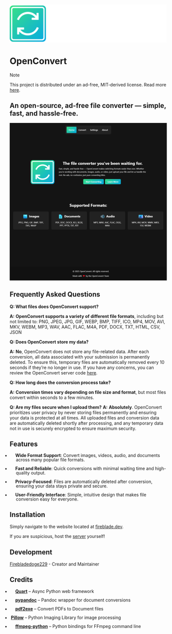 ![OpenConvert](https://github.com/Firebladedoge229/OpenConvert/blob/main/images/OpenConvert.png?raw=true)

# OpenConvert

> [!NOTE]  
> This project is distributed under an ad-free, MIT-derived license. Read more [here](https://github.com/Firebladedoge229/OpenConvert/tree/main?tab=License-1-ov-file).

## An open-source, ad-free file converter — simple, fast, and hassle-free.

![Showcase](https://github.com/Firebladedoge229/OpenConvert/blob/main/images/OpenConvertScrsht.png?raw=true)

## Frequently Asked Questions

**Q: What files does OpenConvert support?**

**A:** **OpenConvert supports a variety of different file formats**, including but not limited to: PNG, JPEG, JPG, GIF, WEBP, BMP, TIFF, ICO, MP4, MOV, AVI, MKV, WEBM, MP3, WAV, AAC, FLAC, M4A, PDF, DOCX, TXT, HTML, CSV, JSON

**Q: Does OpenConvert store my data?**

  **A:** **No**, OpenConvert does not store any file-related data. After each conversion, all data associated with your submission is permanently deleted. To ensure this, temporary files are automatically removed every 10 seconds if they’re no longer in use. If you have any concerns, you can review the OpenConvert server code [here](https://github.com/Firebladedoge229/OpenConvert/blob/main/server.py).

**Q: How long does the conversion process take?**

  **A:** **Conversion times vary depending on file size and format**, but most files convert within seconds to a few minutes.

**Q: Are my files secure when I upload them?**
  **A:** **Absolutely**. OpenConvert prioritizes user privacy by never storing files permanently and ensuring your data is protected at all times. All uploaded files and conversion data are automatically deleted shortly after processing, and any temporary data not in use is securely encrypted to ensure maximum security.

## Features
<div style="padding-left: 20px; line-height: 1;">
  <p style="margin-bottom: 4px; text-indent: -20px;">
    <span style="display: inline-block; width: 1em;">&nbsp;▪&nbsp;</span>
    <strong>Wide Format Support</strong>: Convert images, videos, audio, and documents across many popular file formats.
  </p>
  <p style="margin-bottom: 4px; text-indent: -20px;">
    <span style="display: inline-block; width: 1em;">&nbsp;▪&nbsp;</span>
    <strong>Fast and Reliable</strong>: Quick conversions with minimal waiting time and high-quality output.
  </p>
  <p style="margin-bottom: 4px; text-indent: -20px;">
    <span style="display: inline-block; width: 1em;">&nbsp;▪&nbsp;</span>
    <strong>Privacy-Focused</strong>: Files are automatically deleted after conversion, ensuring your data stays private and secure.
  </p>
  <p style="margin-bottom: 4px; text-indent: -20px;">
    <span style="display: inline-block; width: 1em;">&nbsp;▪&nbsp;</span>
    <strong>User-Friendly Interface</strong>: Simple, intuitive design that makes file conversion easy for everyone.
  </p>
</div>

## Installation

Simply navigate to the website located at [fireblade.dev](https://convert.fireblade.dev/).

If you are suspicious, host the [server](https://github.com/Firebladedoge229/OpenConvert/blob/main/server.py) yourself!

## Development

[Firebladedoge229](https://www.github.com/Firebladedoge229) - Creator and Maintainer

## Credits 

<div style="padding-left: 20px; line-height: 1;">
  <p style="margin-bottom: 4px; text-indent: -20px;">
    <span style="display: inline-block; width: 1em;">&nbsp;▪&nbsp;</span>
    <a href="https://pgjones.gitlab.io/quart/"><strong>Quart</strong></a> – Async Python web framework
  </p>
  <p style="margin-bottom: 4px; text-indent: -20px;">
    <span style="display: inline-block; width: 1em;">&nbsp;▪&nbsp;</span>
    <a href="https://pypi.org/project/pypandoc/"><strong>pypandoc</strong></a> – Pandoc wrapper for document conversions
  </p>
  <p style="margin-bottom: 4px; text-indent: -20px;">
    <span style="display: inline-block; width: 1em;">&nbsp;▪&nbsp;</span>
    <a href="https://pypi.org/project/pdf2docx/"><strong>pdf2exe</strong></a> – Convert PDFs to Document files
  </p>
  <p style="margin-bottom: 4px; text-indent: -20px;">
    <span style="display: inline-block; width: 0em;">&nbsp;▪&nbsp;</span>
    <a href="https://pypi.org/project/Pillow/"><strong>Pillow</strong></a> – Python Imaging Library for image processing
  </p>
  <p style="margin-bottom: 4px; text-indent: -20px;">
    <span style="display: inline-block; width: 1em;">&nbsp;▪&nbsp;</span>
    <a href="https://pypi.org/project/ffmpeg-python/"><strong>ffmpeg-python</strong></a> – Python bindings for FFmpeg command line
  </p>
</div>

